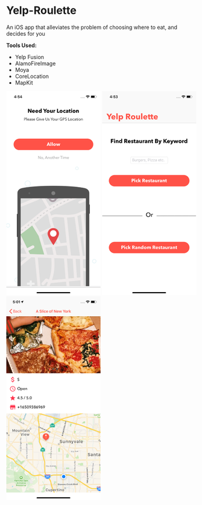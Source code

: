 # Yelp-Roulette
An iOS app that alleviates the problem of choosing where to eat, and decides for you

<p style="text-align: left;"><strong>Tools Used:</strong></p>
<ul>
<li style="text-align: left;">Yelp Fusion</li>
<li style="text-align: left;">AlamoFireImage</li>
<li style="text-align: left;">Moya</li>
<li style="text-align: left;">CoreLocation</li>
<li style="text-align: left;">MapKit</li>
</ul>

    
<img src="https://github.com/druv5319/Yelp-Roulette/blob/master/ScreenshotViews/locationView.png" width="250"> <img src="https://github.com/druv5319/Yelp-Roulette/blob/master/ScreenshotViews/searchView.png" width="250"> <img src="https://github.com/druv5319/Yelp-Roulette/blob/master/ScreenshotViews/detailsFoodView.png" width="250">

